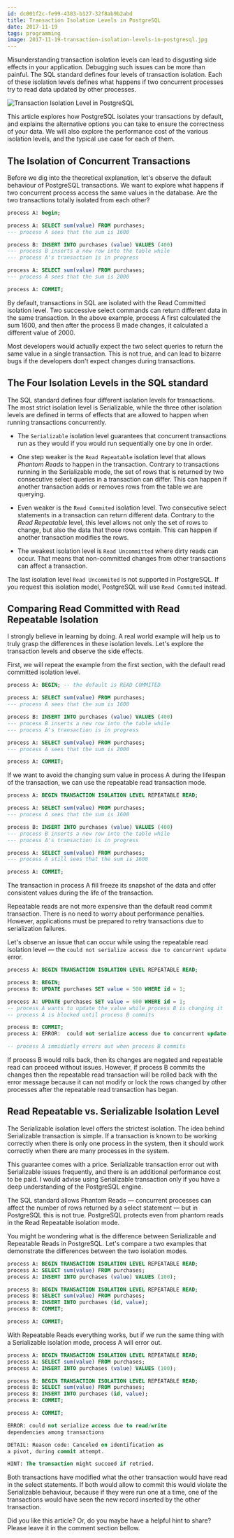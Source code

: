 ```yaml
---
id: dc001f2c-fe99-4303-b127-32f8ab9b2abd
title: Transaction Isolation Levels in PostgreSQL
date: 2017-11-19
tags: programming
image: 2017-11-19-transaction-isolation-levels-in-postgresql.jpg
---
```


Misunderstanding transaction isolation levels can lead to disgusting side
effects in your application. Debugging such issues can be more than painful. The
SQL standard defines four levels of transaction isolation. Each of these
isolation levels defines what happens if two concurrent processes try to read
data updated by other processes.

![Transaction Isolation Level in PostgreSQL](2017-11-19-transaction-isolation-levels-in-postgresql.jpg)

This article explores how PostgreSQL isolates your transactions by default, and
explains the alternative options you can take to ensure the correctness of your
data. We will also explore the performance cost of the various isolation levels,
and the typical use case for each of them.

## The Isolation of Concurrent Transactions

Before we dig into the theoretical explanation, let's observe the default
behaviour of PostgreSQL transactions. We want to explore what happens if two
concurrent process access the same values in the database. Are the two
transactions totally isolated from each other?

``` sql
process A: begin;

process A: SELECT sum(value) FROM purchases;
--- process A sees that the sum is 1600

process B: INSERT INTO purchases (value) VALUES (400)
--- process B inserts a new row into the table while
--- process A's transaction is in progress

process A: SELECT sum(value) FROM purchases;
--- process A sees that the sum is 2000

process A: COMMIT;
```

By default, transactions in SQL are isolated with the Read Committed isolation
level. Two successive select commands can return different data in the same
transaction. In the above example, process A first calculated the sum 1600, and
then after the process B made changes, it calculated a different value of 2000.

Most developers would actually expect the two select queries to return the same
value in a single transaction. This is not true, and can lead to bizarre bugs if
the developers don't expect changes during transactions.

## The Four Isolation Levels in the SQL standard

The SQL standard defines four different isolation levels for transactions. The
most strict isolation level is Serializable, while the three other isolation
levels are defined in terms of effects that are allowed to happen when running
transactions concurrently.

- The `Serializable` isolation level guarantees that concurrent transactions run
as they would if you would run sequentially one by one in order.

- One step weaker is the `Read Repeatable` isolation level that allows _Phantom
Reads_ to happen in the transaction. Contrary to transactions running in the
Serializable mode, the set of rows that is returned by two consecutive select
queries in a transaction can differ. This can happen if another transaction adds
or removes rows from the table we are querying.

- Even weaker is the `Read Commited` isolation level. Two consecutive select
statements in a transaction can return different data. Contrary to the *Read
Repeatable* level, this level allows not only the set of rows to change, but also
the data that those rows contain. This can happen if another transaction
modifies the rows.

- The weakest isolation level is `Read Uncommitted` where dirty reads can occur.
That means that non-committed changes from other transactions can affect a
transaction.

The last isolation level `Read Uncommited` is not supported in PostgreSQL. If
you request this isolation model, PostgreSQL will use `Read Commited` instead.

## Comparing Read Committed with Read Repeatable Isolation

I strongly believe in learning by doing. A real world example will help us to
truly grasp the differences in these isolation levels. Let's explore the
transaction levels and observe the side effects.

First, we will repeat the example from the first section, with the default read
committed isolation level.

``` sql
process A: BEGIN; -- the default is READ COMMITED

process A: SELECT sum(value) FROM purchases;
--- process A sees that the sum is 1600

process B: INSERT INTO purchases (value) VALUES (400)
--- process B inserts a new row into the table while
--- process A's transaction is in progress

process A: SELECT sum(value) FROM purchases;
--- process A sees that the sum is 2000

process A: COMMIT;
```

If we want to avoid the changing sum value in process A during the lifespan of
the transaction, we can use the repeatable read transaction mode.

``` sql
process A: BEGIN TRANSACTION ISOLATION LEVEL REPEATABLE READ;

process A: SELECT sum(value) FROM purchases;
--- process A sees that the sum is 1600

process B: INSERT INTO purchases (value) VALUES (400)
--- process B inserts a new row into the table while
--- process A's transaction is in progress

process A: SELECT sum(value) FROM purchases;
--- process A still sees that the sum is 1600

process A: COMMIT;
```

The transaction in process A fill freeze its snapshot of the data and offer
consistent values during the life of the transaction.

Repeatable reads are not more expensive than the default read commit transaction.
There is no need to worry about performance penalties. However, applications
must be prepared to retry transactions due to serialization failures.

Let's observe an issue that can occur while using the repeatable read isolation
level — the `could not serialize access due to concurrent update` error.

``` sql
process A: BEGIN TRANSACTION ISOLATION LEVEL REPEATABLE READ;

process B: BEGIN;
process B: UPDATE purchases SET value = 500 WHERE id = 1;

process A: UPDATE purchases SET value = 600 WHERE id = 1;
-- process A wants to update the value while process B is changing it
-- process A is blocked until process B commits

process B: COMMIT;
process A: ERROR:  could not serialize access due to concurrent update

-- process A immidiatly errors out when process B commits
```

If process B would rolls back, then its changes are negated and repeatable read
can proceed without issues. However, if process B commits the changes then the
repeatable read transaction will be rolled back with the error message because
it can not modify or lock the rows changed by other processes after the
repeatable read transaction has began.

## Read Repeatable vs. Serializable Isolation Level

The Serializable isolation level offers the strictest isolation. The idea behind
Serializable transaction is simple. If a transaction is known to be working
correctly when there is only one process in the system, then it should work
correctly when there are many processes in the system.

This guarantee comes with a price. Serializable transaction error out with
Serializable issues frequently, and there is an additional performance cost to
be paid. I would advise using Serializable transaction only if you have a deep
understanding of the PostgreSQL engine.

The SQL standard allows Phantom Reads — concurrent processes can affect the
number of rows returned by a select statement — but in PostgreSQL this is not
true. PostgreSQL protects even from phantom reads in the Read Repeatable
isolation mode.

You might be wondering what is the difference between Serializable and Repeatable
Reads in PostgreSQL. Let's compare a two examples that demonstrate the
differences between the two isolation modes.

``` sql
process A: BEGIN TRANSACTION ISOLATION LEVEL REPEATABLE READ;
process A: SELECT sum(value) FROM purchases;
process A: INSERT INTO purchases (value) VALUES (100);

process B: BEGIN TRANSACTION ISOLATION LEVEL REPEATABLE READ;
process B: SELECT sum(value) FROM purchases;
process B: INSERT INTO purchases (id, value);
process B: COMMIT;

process A: COMMIT;
```

With Repeatable Reads everything works, but if we run the same thing with a
Serializable isolation mode, process A will error out.

``` sql
process A: BEGIN TRANSACTION ISOLATION LEVEL REPEATABLE READ;
process A: SELECT sum(value) FROM purchases;
process A: INSERT INTO purchases (value) VALUES (100);

process B: BEGIN TRANSACTION ISOLATION LEVEL REPEATABLE READ;
process B: SELECT sum(value) FROM purchases;
process B: INSERT INTO purchases (id, value);
process B: COMMIT;

process A: COMMIT;

ERROR: could not serialize access due to read/write
dependencies among transactions

DETAIL: Reason code: Canceled on identification as
a pivot, during commit attempt.

HINT: The transaction might succeed if retried.
```

Both transactions have modified what the other transaction would have read in
the select statements. If both would allow to commit this would violate the
Serializable behaviour, because if they were run one at a time, one of the
transactions would have seen the new record inserted by the other transaction.

Did you like this article? Or, do you maybe have a helpful hint to share? Please
leave it in the comment section bellow.
